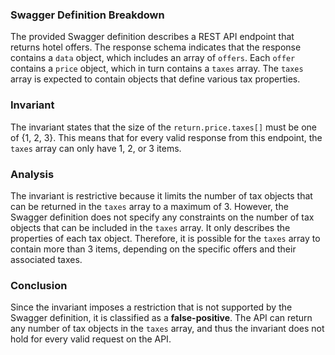 ### Swagger Definition Breakdown
The provided Swagger definition describes a REST API endpoint that returns hotel offers. The response schema indicates that the response contains a `data` object, which includes an array of `offers`. Each `offer` contains a `price` object, which in turn contains a `taxes` array. The `taxes` array is expected to contain objects that define various tax properties.

### Invariant
The invariant states that the size of the `return.price.taxes[]` must be one of {1, 2, 3}. This means that for every valid response from this endpoint, the `taxes` array can only have 1, 2, or 3 items.

### Analysis
The invariant is restrictive because it limits the number of tax objects that can be returned in the `taxes` array to a maximum of 3. However, the Swagger definition does not specify any constraints on the number of tax objects that can be included in the `taxes` array. It only describes the properties of each tax object. Therefore, it is possible for the `taxes` array to contain more than 3 items, depending on the specific offers and their associated taxes.

### Conclusion
Since the invariant imposes a restriction that is not supported by the Swagger definition, it is classified as a **false-positive**. The API can return any number of tax objects in the `taxes` array, and thus the invariant does not hold for every valid request on the API.
